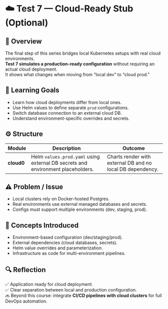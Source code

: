 # ☁️ Test 7 — Cloud-Ready Stub (Optional)

## 🧠 Overview

The final step of this series bridges local Kubernetes setups with real cloud environments.  
**Test 7 simulates a production-ready configuration** without requiring an actual cloud deployment.  
It shows what changes when moving from “local dev” to “cloud prod.”

## 🎯 Learning Goals

- Learn how cloud deployments differ from local ones.
- Use Helm values to define separate `prod` configurations.
- Switch database connection to an external cloud DB.
- Understand environment-specific overrides and secrets.

## ⚙️ Structure

| Module     | Description                                                                     | Outcome                                                    |
| ---------- | ------------------------------------------------------------------------------- | ---------------------------------------------------------- |
| **cloud0** | Helm `values.prod.yaml` using external DB secrets and environment placeholders. | Charts render with external DB and no local DB dependency. |

## ⚠️ Problem / Issue

- Local clusters rely on Docker-hosted Postgres.
- Real environments use external managed databases and secrets.
- Configs must support multiple environments (dev, staging, prod).

## 📖 Concepts Introduced

- Environment-based configuration (dev/staging/prod).
- External dependencies (cloud databases, secrets).
- Helm value overrides and parameterization.
- Infrastructure as code for multi-environment pipelines.

## 🔍 Reflection

✅ Application ready for cloud deployment.  
✅ Clear separation between local and production configuration.  
🔜 Beyond this course: integrate **CI/CD pipelines with cloud clusters** for full DevOps automation.
